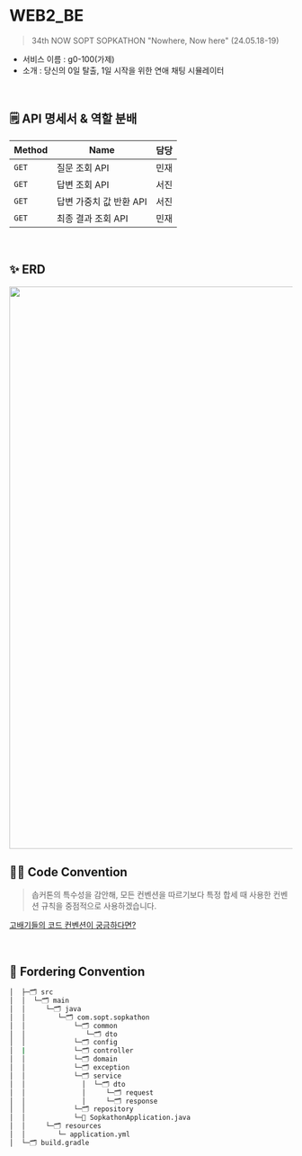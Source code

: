 # WEB2_BE
> 34th NOW SOPT SOPKATHON "Nowhere, Now here" (24.05.18-19)
- 서비스 이름 : g0-100(가제)
- 소개 : 당신의 0일 탈출, 1일 시작을 위한 연애 채팅 시뮬레이터

<br>

## 🗒️ API 명세서 & 역할 분배
| Method | Name | 담당 | 
| -- | -- | -- |
| `GET` | 질문 조회 API | 민재 |
| `GET` | 답변 조회 API | 서진 |
| `GET` | 답변 가중치 값 반환 API | 서진 |
| `GET` | 최종 결과 조회 API | 민재 |

<br>

## ✨ ERD
<img width="1000" src="https://github.com/NOW-SOPT-SOPKATHON-WEB2/WEB2_BE/assets/69389288/41150a44-a82a-415e-b2ae-5607e8d8091a">

<br>

## ✍🏻 Code Convention
> 솝커톤의 특수성을 감안해, 모든 컨벤션을 따르기보다 특정 합세 때 사용한 컨벤션 규칙을 중점적으로 사용하겠습니다.

[고배기들의 코드 컨벤션이 궁금하다면?](https://naver.github.io/hackday-conventions-java/#method-verb-preposition)

<br>

## 📂 Fordering Convention
```bash
│  ├─🗂️ src  
│  │  └─🗂️ main  
│  │     └─🗂️ java  
│  │        └─🗂️ com.sopt.sopkathon  
│  │            └─🗂️ common  
│  │               └─🗂️ dto  
│  │            └─🗂️ config  
│  |            └─🗂️ controller  
│  │            └─🗂️ domain  
│  │            └─🗂️ exception  
│  │            └─🗂️ service		 		  
│  │              │  └─🗂️ dto  
│  │              │     └─🗂️ request  
│  │              │     └─🗂️ response		  
│  │            └─🗂️ repository	   
│  │            └─💽 SopkathonApplication.java  
│  │     └─🗂️ resources  
│  │        └─ application.yml  
│  └─🗂️ build.gradle   
```
